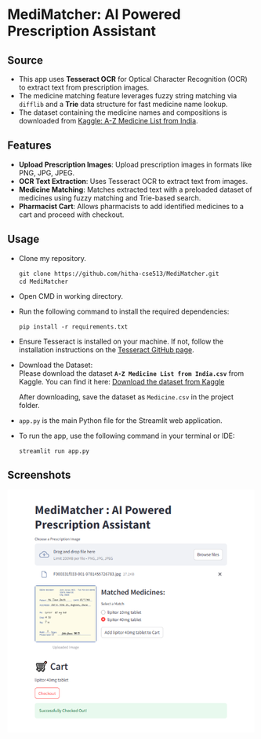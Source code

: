 # MediMatcher: AI Powered Prescription Assistant

 

## Source
- This app uses **Tesseract OCR** for Optical Character Recognition (OCR) to extract text from prescription images.
- The medicine matching feature leverages fuzzy string matching via `difflib` and a **Trie** data structure for fast medicine name lookup.
- The dataset containing the medicine names and compositions is downloaded from [Kaggle: A-Z Medicine List from India](https://www.kaggle.com/datasets/shudhanshusingh/az-medicine-dataset-of-india).

## Features
- **Upload Prescription Images**: Upload prescription images in formats like PNG, JPG, JPEG.
- **OCR Text Extraction**: Uses Tesseract OCR to extract text from images.
- **Medicine Matching**: Matches extracted text with a preloaded dataset of medicines using fuzzy matching and Trie-based search.
- **Pharmacist Cart**: Allows pharmacists to add identified medicines to a cart and proceed with checkout.

## Usage


- Clone my repository.
  
  ```
  git clone https://github.com/hitha-cse513/MediMatcher.git
  cd MediMatcher
  ```

- Open CMD in working directory.
- Run the following command to install the required dependencies:

  ```
  pip install -r requirements.txt
  ```

- Ensure Tesseract is installed on your machine. If not, follow the installation instructions on the [Tesseract GitHub page](https://github.com/tesseract-ocr/tesseract).
- Download the Dataset:  
   Please download the dataset **`A-Z Medicine List from India.csv`** from Kaggle. You can find it here: [Download the dataset from 
Kaggle](https://www.kaggle.com/datasets/shudhanshusingh/az-medicine-dataset-of-india)

   After downloading, save the dataset as `Medicine.csv` in the project folder.

- `app.py` is the main Python file for the Streamlit web application.
- To run the app, use the following command in your terminal or IDE:

  ```
  streamlit run app.py
  ```


## Screenshots

<img src="https://github.com/hitha-cse513/MediMatcher/blob/main/MediMatcher1.png">
